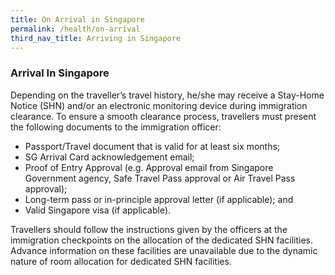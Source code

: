```yaml
---
title: On Arrival in Singapore
permalink: /health/on-arrival
third_nav_title: Arriving in Singapore
---
```


### Arrival In Singapore

Depending on the traveller’s travel history, he/she may receive a Stay-Home Notice (SHN) and/or an electronic monitoring device during immigration clearance. To ensure a smooth clearance process, travellers must present the following documents to the immigration officer:

- Passport/Travel document that is valid for at least six months;
- SG Arrival Card acknowledgement email;
- Proof of Entry Approval (e.g. Approval email from Singapore Government agency, Safe Travel Pass approval or Air Travel Pass approval);
- Long-term pass or in-principle approval letter (if applicable); and
- Valid Singapore visa (if applicable).

Travellers should follow the instructions given by the officers at the immigration checkpoints on the allocation of the dedicated SHN facilities. Advance information on these facilities are unavailable due to the dynamic nature of room allocation for dedicated SHN facilities.



